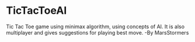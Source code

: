 # TicTacToeAI
Tic Tac Toe game using minimax algorithm, using concepts of AI.
It is also multiplayer and gives suggestions for playing best move.
-By MarsStormers

